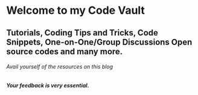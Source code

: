 # Welcome to my Code Vault
## Tutorials, Coding Tips and Tricks, Code Snippets, One-on-One/Group Discussions Open source codes and many more.
###### Avail yourself of the resources on this blog
**_Your feedback is very essential._**
